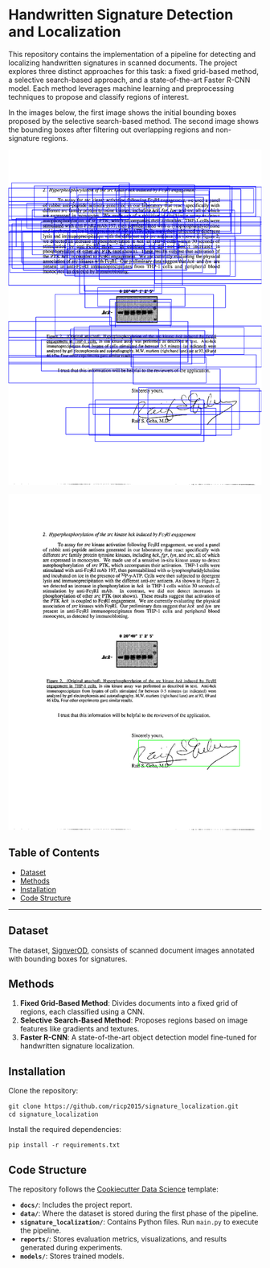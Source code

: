 # Handwritten Signature Detection and Localization

This repository contains the implementation of a pipeline for detecting and localizing handwritten signatures in scanned documents. The project explores three distinct approaches for this task: a fixed grid-based method, a selective search-based approach, and a state-of-the-art Faster R-CNN model. Each method leverages machine learning and preprocessing techniques to propose and classify regions of interest.

In the images below, the first image shows the initial bounding boxes proposed by the selective search-based method. The second image shows the bounding boxes after filtering out overlapping regions and non-signature regions.

![Localization Phase 1](reports/figures/initial_bounding_boxes.png "Region proposal phase")

![Localization Phase 2](reports/figures/filtered_bounding_boxes.png "Localized signature, with its bounding box")


## Table of Contents
- [Dataset](#dataset)
- [Methods](#methods)
- [Installation](#installation)
- [Code Structure](#code-structure)

---

## Dataset
The dataset, [SignverOD](https://www.kaggle.com/datasets/victordibia/signverod), consists of scanned document images annotated with bounding boxes for signatures.

## Methods
1. **Fixed Grid-Based Method**: Divides documents into a fixed grid of regions, each classified using a CNN.
2. **Selective Search-Based Method**: Proposes regions based on image features like gradients and textures.
3. **Faster R-CNN**: A state-of-the-art object detection model fine-tuned for handwritten signature localization.

## Installation

Clone the repository:
```
git clone https://github.com/ricp2015/signature_localization.git
cd signature_localization
```

Install the required dependencies:
```
pip install -r requirements.txt
```

## Code Structure

The repository follows the [Cookiecutter Data Science](https://drivendata.github.io/cookiecutter-data-science/) template:

- **`docs/`**: Includes the project report.
- **`data/`**: Where the dataset is stored during the first phase of the pipeline.
- **`signature_localization/`**: Contains Python files. Run `main.py` to execute the pipeline.
- **`reports/`**: Stores evaluation metrics, visualizations, and results generated during experiments.
- **`models/`**: Stores trained models.
